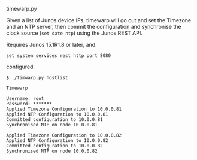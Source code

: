 timewarp.py

Given a list of Junos device IPs, timewarp will go out and set the Timezone and an NTP server, then commit the configuration and synchronise the clock source (```set date ntp```) using the Junos REST API.

Requires Junos 15.1R1.8 or later, and:

```set system services rest http port 8080```

configured.

```
$ ./timwarp.py hostlist

Timewarp

Username: root
Password: *******
Applied Timezone Configuration to 10.0.0.81
Applied NTP Configuration to 10.0.0.81
Committed configuration to 10.0.0.81
Synchronised NTP on node 10.0.0.81

Applied Timezone Configuration to 10.0.0.82
Applied NTP Configuration to 10.0.0.82
Committed configuration to 10.0.0.82
Synchronised NTP on node 10.0.0.82

```